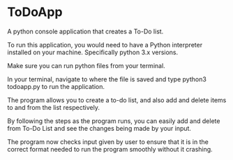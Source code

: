 # ToDoApp
A python console application that creates a To-Do list.

To run this application, you would need to have a Python interpreter installed
on your machine. Specifically python 3.x versions.

Make sure you can run python files from your terminal.

In your terminal, navigate to where the file is saved and type python3 todoapp.py
to run the application.

The program allows you to create a to-do list, and also add and delete items to
and from the list respectively.

By following the steps as the program runs, you can easily add and delete from
To-Do List and see the changes being made by your input.

The program now checks input given by user to ensure that it is in the correct
format needed to run the program smoothly without it crashing.
